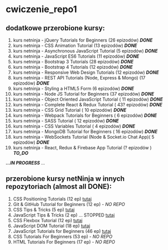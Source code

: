 # cwiczenie_repo1

## dodatkowe przerobione kursy:

1. kurs netninja - jQuery Tutorials for Beginners (26 epizodów) **_DONE_**
2. kurs netninja - CSS Animation Tutorial (13 epizodów) **_DONE_**
3. kurs netninja - Asynchronous JavaScript Tutorial (5 epizodów)  **_DONE_**
4. kurs netninja - JavaScript ES6 Tutorials (11 epizodów) **_DONE_**
5. kurs netninja - Bootstrap 3 Tutorials (28 epizodów) **_DONE_**
6. kurs netninja - Bootstrap 4 Tutorials (12 epizodów) **_DONE_**
7. kurs netninja - Responsive Web Design Tutorials (12 epizodów) **_DONE_**
8. kurs netninja - REST API Tutorials (Node, Express & Mongo) (17 epizodów) **_DONE_**
9. kurs netninja - Styling a HTML5 Form (6 epizodów) **_DONE_**
10. kurs netninja - Node JS Tutorial for Beginners (37 epizodów) **_DONE_**
11. kurs netninja - Object Oriented JavaScript Tutorial ( 11 epizodów) **_DONE_**
12. kurs netninja - Complete React & Redux Tutorial ( 43? epizodów) **_DONE_**
13. kurs netninja - CSS Grid Tutorial ( 10 epizodów)  **_DONE_**
14. kurs netninja - Webpack Tutorials for Beginners ( 6 epizodów) **_DONE_**
15. kurs netninja - SASS Tutorial ( 12 epizodów) **_DONE_**
16. kurs netninja - CSS Variables Tutorial ( 4 epizodów) **_DONE_**
17. kurs netninja - MongoDB Tutorial for Beginners ( 16 epizodów) **_DONE_**
18. kurs netninja - WebSockets Tutorial (Node & Socket.io Chat App)( 5 epizodów) **_DONE_**
19. kurs netninja - React, Redux & Firebase App Tutorial (? epizodów ) **_TO_DO_**


**_...IN PROGRESS_**
...

## przerobione kursy netNinja w innych repozytoriach (almost all DONE):
1. CSS Positioning Tutorials (12 ep) [tutaj](https://github.com/DorotaPawlowska/kurs-netNinja-PosCSS)
2. Git & GitHub Tutorial for Beginners (12 ep) - _NO REPO_
3. CSS Tips & Tricks (5 ep) [tutaj](https://github.com/DorotaPawlowska/kurs-netNinja-TipsCSS)
4. JavaScript Tips & Tricks (2 ep) ... STOPPED  [tutaj](https://github.com/DorotaPawlowska/kurs-netNinja-TricksJS)
5. CSS Flexbox Tutorial (12 ep) [tutaj](https://github.com/DorotaPawlowska/kurs-netNinja-FlexBox)
6. JavaScript DOM Tutorial (18 ep) [tutaj](https://github.com/DorotaPawlowska/kurs-netNinja-JS/tree/JS-DOM-tuts)
7. JavaScript Tutorials for Beginners (46 ep) [tutaj](https://github.com/DorotaPawlowska/kurs-netNinja-JS/tree/master)
8. CSS Tutorials For Beginners (53 ep) - _NO REPO_
9. HTML Tutorials For Beginners (17 ep) - _NO REPO_